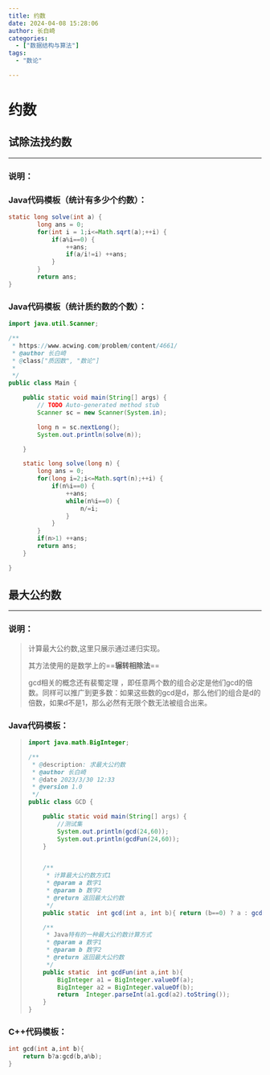 ```yaml
---
title: 约数
date: 2024-04-08 15:28:06
author: 长白崎
categories:
  - ["数据结构与算法"]
tags:
  - "数论"

---
```


# 约数

## 试除法找约数

---

### 说明：

> 



### Java代码模板（统计有多少个约数）：

```java
static long solve(int a) {
		long ans = 0;
		for(int i = 1;i<=Math.sqrt(a);++i) {
			if(a%i==0) {
				++ans;
				if(a/i!=i) ++ans;
			}
		}
		return ans;
}
```

### Java代码模板（统计质约数的个数）：

```java
import java.util.Scanner;

/**
 * https://www.acwing.com/problem/content/4661/
 * @author 长白崎
 * @class["质因数", "数论"]
 *
 */
public class Main {

    public static void main(String[] args) {
        // TODO Auto-generated method stub
        Scanner sc = new Scanner(System.in);

        long n = sc.nextLong();
        System.out.println(solve(n));

    }

    static long solve(long n) {
        long ans = 0;
        for(long i=2;i<=Math.sqrt(n);++i) {
            if(n%i==0) {
                ++ans;
                while(n%i==0) {
                    n/=i;
                }
            }
        }
        if(n>1) ++ans;
        return ans;
    }

}
```





## 最大公约数

---

### 说明：

> 计算最大公约数,这里只展示通过递归实现。
>
> 其方法使用的是数学上的==**辗转相除法**==
>
> gcd相关的概念还有裴蜀定理 ，即任意两个数的组合必定是他们gcd的倍数。同样可以推广到更多数：如果这些数的gcd是d，那么他们的组合是d的倍数，如果d不是1，那么必然有无限个数无法被组合出来。

### Java代码模板：

> ```java
> import java.math.BigInteger;
> 
> /**
>  * @description: 求最大公约数
>  * @author 长白崎
>  * @date 2023/3/30 12:33
>  * @version 1.0
>  */
> public class GCD {
> 
>     public static void main(String[] args) {
>         //测试集
>         System.out.println(gcd(24,60));
>         System.out.println(gcdFun(24,60));
>     }
> 
> 
>     /**
>      * 计算最大公约数方式1
>      * @param a 数字1
>      * @param b 数字2
>      * @return 返回最大公约数
>      */
>     public static  int gcd(int a, int b){ return (b==0) ? a : gcd(b, a%b); }
> 
>     /**
>      * Java特有的一种最大公约数计算方式
>      * @param a 数字1
>      * @param b 数字2
>      * @return 返回最大公约数
>      */
>     public static  int gcdFun(int a,int b){
>         BigInteger a1 = BigInteger.valueOf(a);
>         BigInteger a2 = BigInteger.valueOf(b);
>         return  Integer.parseInt(a1.gcd(a2).toString());
>     }
> }
> 
> ```

### C++代码模板：

```c++
int gcd(int a,int b){
    return b?a:gcd(b,a%b);
}
```

